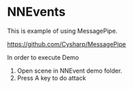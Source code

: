 # NNEvents

This is example of using MessagePipe. 

https://github.com/Cysharp/MessagePipe

In order to execute Demo
1. Open scene in NNEvent demo folder.
2. Press A key to do attack
